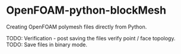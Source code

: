 # OpenFOAM-python-blockMesh
Creating OpenFOAM polymesh files directly from Python.

TODO: Verification - post saving the files verify point / face topology.
TODO: Save files in binary mode. 
